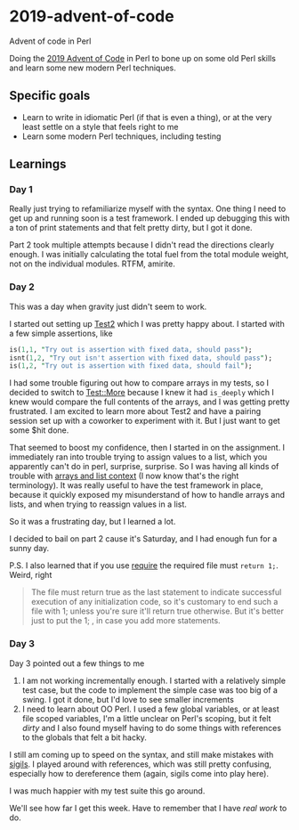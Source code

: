 # 2019-advent-of-code
Advent of code in Perl

Doing the [2019 Advent of Code](https://adventofcode.com/2019) in Perl to bone up on some old Perl skills and learn some new modern Perl techniques.

## Specific goals

* Learn to write in idiomatic Perl (if that is even a thing), or at the very least settle on a style that feels right to me
* Learn some modern Perl techniques, including testing

## Learnings

### Day 1
Really just trying to refamiliarize myself with the syntax. One thing I need to get up and running soon is a test framework. I ended up debugging this with a ton of print statements and that felt pretty dirty, but I got it done.

Part 2 took multiple attempts because I didn't read the directions clearly enough. I was initially calculating the total fuel from the total module weight, not on the individual modules. RTFM, amirite.

### Day 2
This was a day when gravity just didn't seem to work.

I started out setting up [Test2](https://metacpan.org/pod/Test2) which I was pretty happy about. I started with a few simple assertions, like

```perl 
is(1,1, "Try out is assertion with fixed data, should pass");
isnt(1,2, "Try out isn't assertion with fixed data, should pass");
is(1,2, "Try out is assertion with fixed data, should fail");
```

I had some trouble figuring out how to compare arrays in my tests, so I decided to switch to [Test::More](https://perldoc.perl.org/Test/More.html) because I knew it had `is_deeply` which I knew would compare the full contents of the arrays, and I was getting pretty frustrated. I am excited to learn more about Test2 and have a pairing session set up with a coworker to experiment with it. But I just want to get some $hit done.

That seemed to boost my confidence, then I started in on the assignment. I immediately ran into trouble trying to assign values to a list, which you apparently can't do in perl, surprise, surprise. So I was having all kinds of trouble with [arrays and list context](https://perlmaven.com/scalar-and-list-context-in-perl) (I now know that's the right terminology). It was really useful to have the test framework in place, because it quickly exposed my misunderstand of how to handle arrays and lists, and when trying to reassign values in a list.

So it was a frustrating day, but I learned a lot.

I decided to bail on part 2 cause it's Saturday, and I had enough fun for a sunny day.

P.S. I also learned that if you use [require](https://perldoc.perl.org/functions/require.html) the required file must `return 1;`. Weird, right
> The file must return true as the last statement to indicate successful execution of any initialization code, so it's customary to end such a file with 1; unless you're sure it'll return true otherwise. But it's better just to put the 1; , in case you add more statements.

### Day 3
Day 3 pointed out a few things to me

1. I am not working incrementally enough. I started with a relatively simple test case, but the code to implement the simple case was too big of a swing. I got it done, but I'd love to see smaller increments
2. I need to learn about OO Perl. I used a few global variables, or at least file scoped variables, I'm a little unclear on Perl's scoping, but it felt _dirty_ and I also found myself having to do some things with references to the globals that felt a bit hacky.

I still am coming up to speed on the syntax, and still make mistakes with [sigils](https://www.perl.com/article/on-sigils/). I played around with references, which was still pretty confusing, especially how to dereference them (again, sigils come into play here).

I was much happier with my test suite this go around.

We'll see how far I get this week. Have to remember that I have _real work_ to do.

